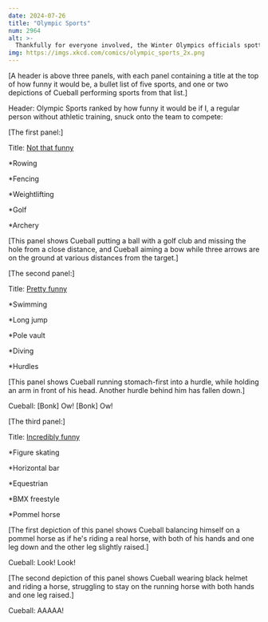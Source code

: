 ```yaml
---
date: 2024-07-26
title: "Olympic Sports"
num: 2964
alt: >-
  Thankfully for everyone involved, the Winter Olympics officials spotted me and managed to stop me before I got to the ski jump.
img: https://imgs.xkcd.com/comics/olympic_sports_2x.png
---
```

[A header is above three panels, with each panel containing a title at the top of how funny it would be, a bullet list of five sports, and one or two depictions of Cueball performing sports from that list.]

Header: Olympic Sports ranked by how funny it would be if I, a regular person without athletic training, snuck onto the team to compete:

[The first panel:]

Title:  <u>Not that funny</u>

\*Rowing

\*Fencing

\*Weightlifting

\*Golf

\*Archery

[This panel shows Cueball putting a ball with a golf club and missing the hole from a close distance, and Cueball aiming a bow while three arrows are on the ground at various distances from the target.]

[The second panel:]

Title:  <u>Pretty funny</u>

\*Swimming

\*Long jump

\*Pole vault

\*Diving

\*Hurdles

[This panel shows Cueball running stomach-first into a hurdle, while holding an arm in front of his head. Another hurdle behind him has fallen down.]

Cueball: [Bonk] Ow! [Bonk] Ow!

[The third panel:]

Title:  <u>Incredibly funny</u>

\*Figure skating

\*Horizontal bar

\*Equestrian

\*BMX freestyle

\*Pommel horse

[The first depiction of this panel shows Cueball balancing himself on a pommel horse as if he's riding a real horse, with both of his hands and one leg down and the other leg slightly raised.]

Cueball: Look! Look!

[The second depiction of this panel shows Cueball wearing black helmet and riding a horse, struggling to stay on the running horse with both hands and one leg raised.]

Cueball: AAAAA!